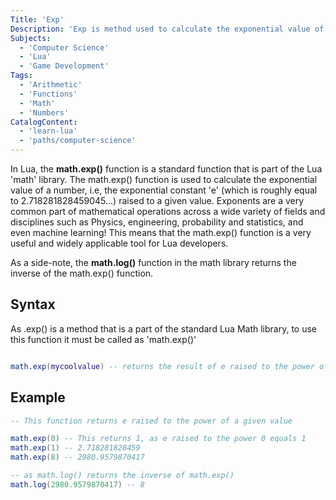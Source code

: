 ```yaml
---
Title: 'Exp'
Description: 'Exp is method used to calculate the exponential value of a number.'
Subjects:
  - 'Computer Science'
  - 'Lua'
  - 'Game Development'
Tags:
  - 'Arithmetic'
  - 'Functions'
  - 'Math'
  - 'Numbers'
CatalogContent:
  - 'learn-lua'
  - 'paths/computer-science'
---
```


In Lua, the **math.exp()** function is a standard function that is part of the Lua 'math' library. The math.exp() function is used to calculate the exponential value of a number, i.e, the exponential constant 'e' (which is roughly equal to 2.718281828459045...) raised to a given value. Exponents are a very common part of mathematical operations across a wide variety of fields and disciplines such as Physics, engineering, probability and statistics, and even machine learning! This means that the math.exp() function is a very useful and widely applicable tool for Lua developers.

As a side-note, the **math.log()** function in the math library returns the inverse of the math.exp() function.

## Syntax

As .exp() is a method that is a part of the standard Lua Math library, to use this function it must be called as 'math.exp()'

```lua

math.exp(mycoolvalue) -- returns the result of e raised to the power of mycoolvalue

```

## Example

```lua
-- This function returns e raised to the power of a given value

math.exp(0) -- This returns 1, as e raised to the power 0 equals 1
math.exp(1) -- 2.718281828459
math.exp(8) -- 2980.9579870417

-- as math.log() returns the inverse of math.exp()
math.log(2980.9579870417) -- 8

```
